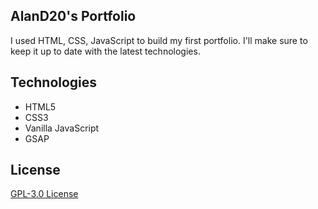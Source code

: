 ## AlanD20's Portfolio
I used HTML, CSS, JavaScript to build my first portfolio. I'll make sure to keep it up to date with the latest technologies.

## Technologies
- HTML5
- CSS3
- Vanilla JavaScript
- GSAP

## License
[GPL-3.0 License](LICENSE)
